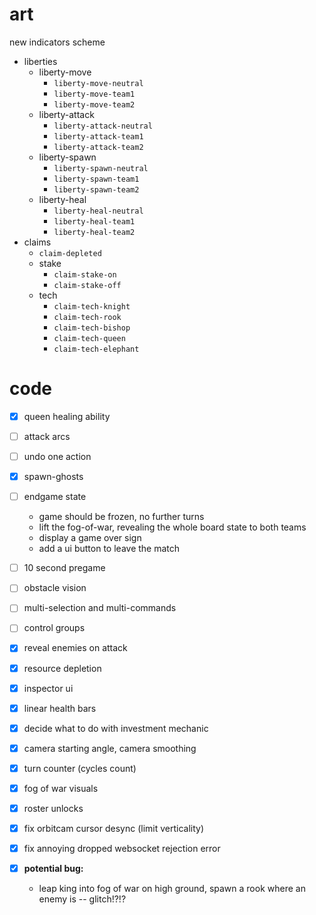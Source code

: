 
# art

new indicators scheme
- liberties
  - liberty-move
    - `liberty-move-neutral`
    - `liberty-move-team1`
    - `liberty-move-team2`
  - liberty-attack
    - `liberty-attack-neutral`
    - `liberty-attack-team1`
    - `liberty-attack-team2`
  - liberty-spawn
    - `liberty-spawn-neutral`
    - `liberty-spawn-team1`
    - `liberty-spawn-team2`
  - liberty-heal
    - `liberty-heal-neutral`
    - `liberty-heal-team1`
    - `liberty-heal-team2`
- claims
  - `claim-depleted`
  - stake
    - `claim-stake-on`
    - `claim-stake-off`
  - tech
    - `claim-tech-knight`
    - `claim-tech-rook`
    - `claim-tech-bishop`
    - `claim-tech-queen`
    - `claim-tech-elephant`

# code

- [x] queen healing ability
- [ ] attack arcs
- [ ] undo one action
- [x] spawn-ghosts
- [ ] endgame state
  - game should be frozen, no further turns
  - lift the fog-of-war, revealing the whole board state to both teams
  - display a game over sign
  - add a ui button to leave the match
- [ ] 10 second pregame
- [ ] obstacle vision

- [ ] multi-selection and multi-commands
- [ ] control groups

- [x] reveal enemies on attack
- [x] resource depletion
- [x] inspector ui
- [x] linear health bars
- [x] decide what to do with investment mechanic
- [x] camera starting angle, camera smoothing
- [x] turn counter (cycles count)
- [x] fog of war visuals

- [x] roster unlocks
- [x] fix orbitcam cursor desync (limit verticality)
- [x] fix annoying dropped websocket rejection error
- [x] **potential bug:**
  - leap king into fog of war on high ground, spawn a rook where an enemy is -- glitch!?!?

